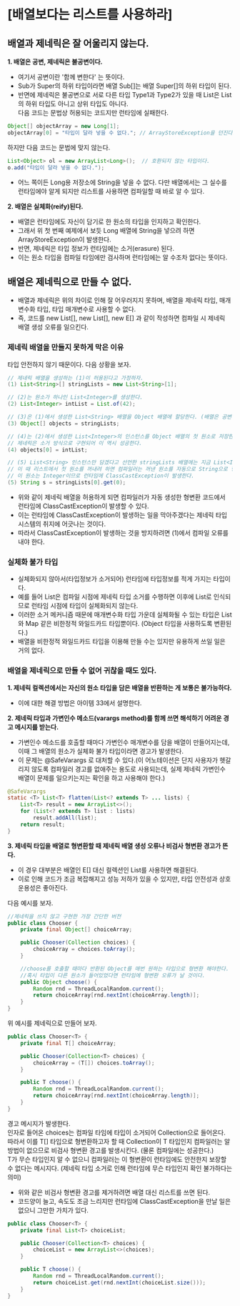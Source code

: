 # [배열보다는 리스트를 사용하라]

## 배열과 제네릭은 잘 어울리지 않는다.
**1. 배열은 공변, 제네릭은 불공변이다.**  
* 여기서 공변이란 '함께 변한다' 는 뜻이다.  
* Sub가 Super의 하위 타입이라면 배열 Sub[]는 배열 Super[]의 하위 타입이 된다.  
* 반면에 제네릭은 불공변으로 서로 다른 타입 Type1과 Type2가 있을 때 List은 List의 하위 타입도 아니고 상위 타입도 아니다.  
다음 코드는 문법상 허용되는 코드지만 런타임에 실패한다.
```JAVA
Object[] objectArray = new Long[1];
objectArray[0] = "타입이 달라 넣을 수 없다."; // ArrayStoreException을 던진다.
```
하지만 다음 코드는 문법에 맞지 않는다.
```JAVA
List<Object> ol = new ArrayList<Long>();  // 호환되지 않는 타입이다.
o.add("타입이 달라 넣을 수 없다.");
```
* 어느 쪽이든 Long용 저장소에 String을 넣을 수 없다. 다만 배열에서는 그 실수를 런타임에야 알게 되지만 리스트를 사용하면 컴파일할 때 바로 알 수 있다.

**2. 배열은 실체화(reify)된다.**  

* 배열은 런타임에도 자신이 담기로 한 원소의 타입을 인지하고 확인한다.  
* 그래서 위 첫 번째 예제에서 보듯 Long 배열에 String을 넣으려 하면 ArrayStoreException이 발생한다.
* 반면, 제네릭은 타입 정보가 런타임에는 소거(erasure) 된다.  
* 이는 원소 타입을 컴파일 타임에만 검사하며 런타임에는 알 수조차 없다는 뜻이다.

## 배열은 제네릭으로 만들 수 없다.
* 배열과 제네릭은 위의 차이로 인해 잘 어우러지지 못하며, 배열을 제네릭 타입, 매개변수화 타입, 타입 매개변수로 사용할 수 없다.  
* 즉, 코드를 new List<E>[], new List<String>[], new E[] 과 같이 작성하면 컴파일 시 제네릭 배열 생성 오류를 일으킨다.

### 제네릭 배열을 만들지 못하게 막은 이유
타입 안전하지 않기 때문이다. 다음 상황을 보자.
```JAVA
// 제네릭 배열을 생성하는 (1)이 허용된다고 가정하자.
(1) List<String>[] stringLists = new List<String>[1];

// (2)는 원소가 하나인 List<Integer>를 생성한다.
(2) List<Integer> intList = List.of(42);

// (3)은 (1)에서 생성한 List<String> 배열을 Object 배열에 할당한다. (배열은 공변이니 문제 X)
(3) Object[] objects = stringLists; 

// (4)는 (2)에서 생성한 List<Integer>의 인스턴스를 Object 배열의 첫 원소로 저장한다. 
// 제네릭은 소거 방식으로 구현되어 이 역시 성공한다.
(4) objects[0] = intList;

// (5) List<String> 인스턴스만 담겠다고 선언한 stringLists 배열에는 지금 List<Integer> 인스턴스가 저장돼있다.
// 이 때 리스트에서 첫 원소를 꺼내려 하면 컴파일러는 꺼낸 원소를 자동으로 String으로 형변환하는데
// 이 원소는 Integer이므로 런타임에 ClassCastException이 발생한다.
(5) String s = stringLists[0].get(0);
```
* 위와 같이 제네릭 배열을 허용하게 되면 컴파일러가 자동 생성한 형변환 코드에서 런타임에 ClassCastException이 발생할 수 있다.  
* 이는 런타임에 ClassCastException이 발생하는 일을 막아주겠다는 제네릭 타입 시스템의 취지에 어긋나는 것이다.  
* 따라서 ClassCastException이 발생하는 것을 방지하려면 (1)에서 컴파일 오류를 내야 한다.  

### 실체화 불가 타입
* 실체화되지 않아서(타입정보가 소거되어) 런타임에 타입정보를 적게 가지는 타입이다.  
* 예를 들어 List<String>은 컴파일 시점에 제네릭 타입 소거를 수행하면 이후에 List로 인식되므로 런타임 시점에 타입이 실체화되지 않는다.  
* 이러한 소거 메커니즘 때문에 매개변수화 타입 가운데 실체화될 수 있는 타입은 List<?> 와 Map<?,?> 같은 비한정적 와일드카드 타입뿐이다. (Object 타입을 사용하도록 변환된다.)
* 배열을 비한정적 와일드카드 타입을 이용해 만들 수는 있지만 유용하게 쓰일 일은 거의 없다.

### 배열을 제네릭으로 만들 수 없어 귀찮을 때도 있다.
**1. 제네릭 컬렉션에서는 자신의 원소 타입을 담은 배열을 반환하는 게 보통은 불가능하다.**  
* 이에 대한 해결 방법은 아이템 33에서 설명한다.  

**2. 제네릭 타입과 가변인수 메소드(varargs method)를 함께 쓰면 해석하기 어려운 경고 메시지를 받는다.**  
* 가변인수 메소드를 호출할 때마다 가변인수 매개변수를 담을 배열이 만들어지는데, 이때 그 배열의 원소가 실체화 불가 타입이라면 경고가 발생한다.  
* 이 문제는 @SafeVarargs 로 대처할 수 있다.(이 어노테이션은 단지 사용자가 헷갈리지 않도록 컴파일러 경고를 없애주는 용도로 사용되는데, 실제 제네릭 가변인수 배열이 문제를 일으키는지는 확인을 하고 사용해야 한다.)  
```JAVA
@SafeVarargs
static <T> List<T> flatten(List<? extends T> ... lists) {
    List<T> result = new ArrayList<>();
    for (List<? extends T> list : lists)
        result.addAll(list);
    return result;
}
```

**3. 제네릭 타입을 배열로 형변환할 때 제네릭 배열 생성 오류나 비검사 형변환 경고가 뜬다.**  
* 이 경우 대부분은 배열인 E[] 대신 컬렉션인 List를 사용하면 해결된다.  
* 이로 인해 코드가 조금 복잡해지고 성능 저하가 있을 수 있지만, 타입 안전성과 상호 운용성은 좋아진다.  

다음 예시를 보자.
```JAVA
//제네릭을 쓰지 않고 구현한 가장 간단한 버전
public class Chooser {
    private final Object[] choiceArray;

    public Chooser(Collection choices) {
        choiceArray = choices.toArray();
    }

    //choose를 호출할 때마다 반환된 Object를 매번 원하는 타입으로 형변환 해야한다.
    //혹시 타입이 다른 원소가 들어있었다면 런타임에 형변환 오류가 날 것이다.
    public Object choose() {
        Random rnd = ThreadLocalRandom.current();
        return choiceArray[rnd.nextInt(choiceArray.length)];
    }
}
```

위 예시를 제네릭으로 만들어 보자.
```JAVA
public class Chooser<T> {
    private final T[] choiceArray;

    public Chooser(Collection<T> choices) {
        choiceArray = (T[]) choices.toArray();
    }

    public T choose() {
        Random rnd = ThreadLocalRandom.current();
        return choiceArray[rnd.nextInt(choiceArray.length)];
    }
}
```
경고 메시지가 발생한다.  
인자로 들어온 choices는 컴파일 타임에 타입이 소거되어 Collection으로 들어온다.
따라서 이를 T[] 타입으로 형변환하고자 할 때 Collection이 T 타입인지 컴파일러는 알 방법이 없으므로 비검사 형변환 경고를 발생시킨다. (물론 컴파일에는 성공한다.)  
T가 무슨 타입인지 알 수 없으니 컴파일러는 이 형변환이 런타임에도 안전한지 보장할 수 없다는 메시지다. (제네릭 타입 소거로 인해 런타임에 무슨 타입인지 확인 불가하다는 의미)  

* 위와 같은 비검사 형변환 경고를 제거하려면 배열 대신 리스트를 쓰면 된다.
* 코드양이 늘고, 속도도 조금 느리지만 런타임에 ClassCastException을 만날 일은 없으니 그만한 가치가 있다.  

```JAVA
public class Chooser<T> {
    private final List<T> choiceList;

    public Chooser(Collection<T> choices) {
        choiceList = new ArrayList<>(choices);
    }

    public T choose() {
        Random rnd = ThreadLocalRandom.current();
        return choiceList.get(rnd.nextInt(choiceList.size()));
    }
}
```
